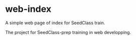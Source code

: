 # web-index
A simple web page of index for SeedClass train.

The project for SeedClass-prep training in web developping.
